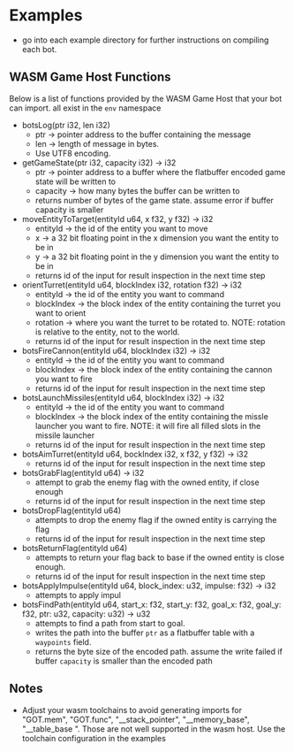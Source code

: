 # Examples
  - go into each example directory for further instructions on compiling each bot.

## WASM Game Host Functions
Below is a list of functions provided by the WASM Game Host that your bot can import. all exist in the `env` namespace

- botsLog(ptr i32, len i32)
  - ptr -> pointer address to the buffer containing the message
  - len -> length of message in bytes. 
  - Use UTF8 encoding.
- getGameState(ptr i32, capacity i32) -> i32
  - ptr -> pointer address to a buffer where the flatbuffer encoded game state will be written to
  - capacity -> how many bytes the buffer can be written to
  - returns number of bytes of the game state. assume error if buffer capacity is smaller
- moveEntityToTarget(entityId u64, x f32, y f32) -> i32
  - entityId -> the id of the entity you want to move
  - x -> a 32 bit floating point in the x dimension you want the entity to be in
  - y -> a 32 bit floating point in the y dimension you want the entity to be in
  - returns id of the input for result inspection in the next time step
- orientTurret(entityId u64, blockIndex i32, rotation f32) -> i32
  - entityId -> the id of the entity you want to command
  - blockIndex -> the block index of the entity containing the turret you want to orient
  - rotation -> where you want the turret to be rotated to. NOTE: rotation is relative to the entity, not to the world.
  - returns id of the input for result inspection in the next time step
- botsFireCannon(entityId u64, blockIndex i32) -> i32 
  - entityId -> the id of the entity you want to command
  - blockIndex -> the block index of the entity containing the cannon you want to fire
  - returns id of the input for result inspection in the next time step
- botsLaunchMissiles(entityId u64, blockIndex i32) -> i32 
  - entityId -> the id of the entity you want to command
  - blockIndex -> the block index of the entity containing the missle launcher you want to fire. NOTE: it will fire all filled slots in the missile launcher
  - returns id of the input for result inspection in the next time step
- botsAimTurret(entityId u64, bockIndex i32, x f32, y f32) -> i32
  - returns id of the input for result inspection in the next time step
- botsGrabFlag(entityId u64) -> i32
  - attempt to grab the enemy flag with the owned entity, if close enough
  - returns id of the input for result inspection in the next time step
- botsDropFlag(entityId u64)
  - attempts to drop the enemy flag if the owned entity is carrying the flag
  - returns id of the input for result inspection in the next time step
- botsReturnFlag(entityId u64)
  - attempts to return your flag back to base if the owned entity is close enough. 
  - returns id of the input for result inspection in the next time step
- botsApplyImpulse(entityId u64, block_index: u32, impulse: f32) -> i32
  - attempts to apply impul
- botsFindPath(entityId u64, start_x: f32, start_y: f32, goal_x: f32, goal_y: f32, ptr: u32, capacity: u32) -> u32
  - attempts to find a path from start to goal.
  - writes the path into the buffer `ptr` as a flatbuffer table with a `waypoints` field.
  - returns the byte size of the encoded path. assume the write failed if buffer `capacity` is smaller than the encoded path


## Notes
- Adjust your wasm toolchains to avoid generating imports for "GOT.mem", "GOT.func", "__stack_pointer", "__memory_base", "__table_base ". Those are not well supported in the wasm host. Use the toolchain configuration in the examples